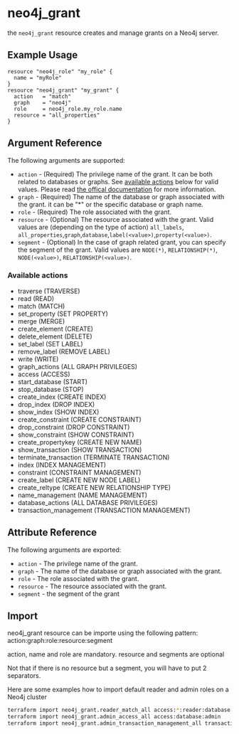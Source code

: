 # neo4j_grant

the `neo4j_grant` resource creates and manage grants on a Neo4j server.

## Example Usage

```hcl
resource "neo4j_role" "my_role" {
  name = "myRole"
}
resource "neo4j_grant" "my_grant" {
  action   = "match"
  graph    = "neo4j"
  role     = neo4j_role.my_role.name
  resource = "all_properties"
}
```

## Argument Reference

The following arguments are supported:

* `action` - (Required) The privilege name of the grant. It can be both related to databases or graphs. See [available actions](#available-actions) below for valid values. Please read [the offical documentation](https://neo4j.com/docs/cypher-manual/current/access-control/manage-roles/) for more information.
* `graph` - (Required) The name of the database or graph associated with the grant. it can be "*" or the specific database or graph name.
* `role` - (Required) The role associated with the grant.
* `resource` - (Optional) The resource associated with the grant. Valid values are (depending on the type of action) `all_labels`, `all_properties`,`graph`,`database`,`label(<value>)`,`property(<value>)`.
* `segment` - (Optional) In the case of graph related grant, you can specify the segment of the grant. Valid values are `NODE(*)`, `RELATIONSHIP(*)`, `NODE(<value>)`, `RELATIONSHIP(<value>)`.

### Available actions
* traverse (TRAVERSE)
* read (READ)
* match (MATCH)
* set_property (SET PROPERTY)
* merge (MERGE)
* create_element (CREATE)
* delete_element (DELETE)
* set_label (SET LABEL)
* remove_label (REMOVE LABEL)
* write (WRITE)
* graph_actions (ALL GRAPH PRIVILEGES)
* access (ACCESS)
* start_database (START)
* stop_database (STOP)
* create_index (CREATE INDEX)
* drop_index (DROP INDEX)
* show_index (SHOW INDEX)
* create_constraint (CREATE CONSTRAINT)
* drop_constraint (DROP CONSTRAINT)
* show_constraint (SHOW CONSTRAINT)
* create_propertykey (CREATE NEW NAME)
* show_transaction (SHOW TRANSACTION)
* terminate_transaction (TERMINATE TRANSACTION)
* index (INDEX MANAGEMENT)
* constraint (CONSTRAINT MANAGEMENT)
* create_label (CREATE NEW NODE LABEL)
* create_reltype (CREATE NEW RELATIONSHIP TYPE)
* name_management (NAME MANAGEMENT)
* database_actions (ALL DATABASE PRIVILEGES)
* transaction_management (TRANSACTION MANAGEMENT)

## Attribute Reference

The following arguments are exported:

* `action` - The privilege name of the grant.
* `graph` - The name of the database or graph associated with the grant.
* `role` - The role associated with the grant.
* `resource` - The resource associated with the grant.
* `segment` - the segment of the grant

## Import

neo4j_grant resource can be importe using the following pattern:
action:graph:role:resource:segment

action, name and role are mandatory. resource and segments are optional

Not that if there is no resource but a segment, you will have to put 2 separators.

Here are some examples how to import default reader and admin roles on a Neo4j cluster

```bash
terraform import neo4j_grant.reader_match_all access:*:reader:database
terraform import neo4j_grant.admin_access_all access:database:admin
terraform import neo4j_grant.admin_transaction_management_all transaction_management:database:admin
```